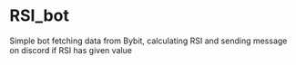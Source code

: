 # RSI_bot
Simple bot fetching data from Bybit, calculating RSI and sending message on discord if RSI has given value 
